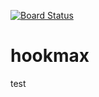 [![Board Status](https://dev.azure.com/liangzhu0794/cea1d640-c075-4cfc-99e2-5b3c2c8daf1d/72db2467-2871-474c-a5b9-f6200e3f646a/_apis/work/boardbadge/35f0d4f1-feca-43d7-a49c-1fe515de46ad)](https://dev.azure.com/liangzhu0794/cea1d640-c075-4cfc-99e2-5b3c2c8daf1d/_boards/board/t/72db2467-2871-474c-a5b9-f6200e3f646a/Microsoft.RequirementCategory)
# hookmax
test
